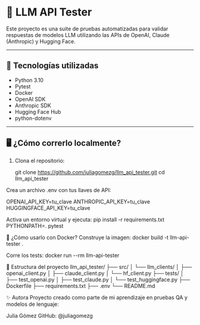 # 🧪 LLM API Tester

Este proyecto es una suite de pruebas automatizadas para validar respuestas de modelos LLM utilizando las APIs de OpenAI, Claude (Anthropic) y Hugging Face.

---

## 🚀 Tecnologías utilizadas

- Python 3.10
- Pytest
- Docker
- OpenAI SDK
- Anthropic SDK
- Hugging Face Hub
- python-dotenv

---

## 🖥️ ¿Cómo correrlo localmente?

1. Clona el repositorio:
   
   git clone https://github.com/juliagomezg/llm_api_tester.git
   cd llm_api_tester
   
Crea un archivo .env con tus llaves de API:

OPENAI_API_KEY=tu_clave
ANTHROPIC_API_KEY=tu_clave
HUGGINGFACE_API_KEY=tu_clave

Activa un entorno virtual y ejecuta:
pip install -r requirements.txt
PYTHONPATH=. pytest

🐳 ¿Cómo usarlo con Docker?
Construye la imagen:
docker build -t llm-api-tester .

Corre los tests:
docker run --rm llm-api-tester

📁 Estructura del proyecto
llm_api_tester/
├── src/
│   └── llm_clients/
│       ├── openai_client.py
│       ├── claude_client.py
│       └── hf_client.py
├── tests/
│   ├── test_openai.py
│   ├── test_claude.py
│   └── test_huggingface.py
├── Dockerfile
├── requirements.txt
├── .env
└── README.md

✨ Autora
Proyecto creado como parte de mi aprendizaje en pruebas QA y modelos de lenguaje:

Julia Gómez
GitHub: @juliagomezg
